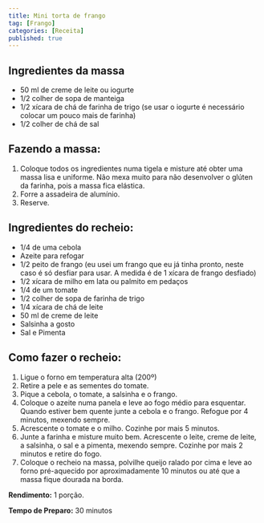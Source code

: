 ```yaml
---
title: Mini torta de frango
tag: [Frango]
categories: [Receita]
published: true
---
```


## Ingredientes da massa

- 50 ml de creme de leite ou iogurte
- 1/2 colher de sopa de manteiga
- 1/2 xícara de chá de farinha de trigo (se usar o iogurte é necessário colocar um pouco mais de farinha)
- 1/2 colher de chá de sal

## Fazendo a massa: 
1. Coloque todos os ingredientes numa tigela e misture até obter uma massa lisa e uniforme. Não mexa muito para não desenvolver o glúten da farinha, pois a massa fica elástica. 
1. Forre a assadeira de alumínio. 
1. Reserve.

## Ingredientes do recheio:

- 1/4 de uma cebola
- Azeite para refogar
- 1/2 peito de frango (eu usei um frango que eu já tinha pronto, neste caso é só desfiar para usar. A medida é de 1 xícara de frango desfiado)
- 1/2 xícara de milho em lata ou palmito em pedaços
- 1/4 de um tomate
- 1/2 colher de sopa de farinha de trigo
- 1/4 xícara de chá de leite
- 50 ml de creme de leite
- Salsinha a gosto
- Sal e Pimenta

## Como fazer o recheio:

1. Ligue o forno em temperatura alta (200º)
1. Retire a pele e as sementes do tomate.
1. Pique a cebola, o tomate, a salsinha e o frango.
1. Coloque o azeite numa panela e leve ao fogo médio para esquentar. Quando estiver bem quente junte a cebola e o frango. Refogue por 4 minutos, mexendo sempre.
1. Acrescente o tomate e o milho. Cozinhe por mais 5 minutos.
1. Junte a farinha e misture muito bem. Acrescente o leite, creme de leite, a salsinha, o sal e a pimenta, mexendo sempre. Cozinhe por mais 2 minutos e retire do fogo.
1. Coloque o recheio na massa, polvilhe queijo ralado por cima e leve ao forno pré-aquecido por aproximadamente 10 minutos ou até que a massa fique dourada na borda.

**Rendimento:** 1 porção.

**Tempo de Preparo:** 30 minutos
